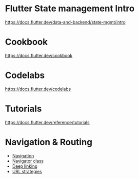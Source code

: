 # Flutter State management Intro 

https://docs.flutter.dev/data-and-backend/state-mgmt/intro

# Cookbook

https://docs.flutter.dev/cookbook

# Codelabs

https://docs.flutter.dev/codelabs

# Tutorials

https://docs.flutter.dev/reference/tutorials

# Navigation & Routing

- [Navigation](https://docs.flutter.dev/ui/navigation)
- [Navigator
  class](https://api.flutter.dev/flutter/widgets/Navigator-class.html)
- [Deep linking](https://docs.flutter.dev/ui/navigation/deep-linking)
- [URL strategies](https://docs.flutter.dev/ui/navigation/url-strategies)
